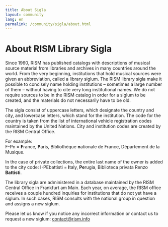 ```yaml
---
title: About Sigla
layout: community
lang: en
permalink: /community/sigla/about.html
---
```


# About RISM Library Sigla

Since 1960, RISM has published catalogs with descriptions of musical source material from libraries and archives in many countries around the world. From the very beginning, institutions that hold musical sources were given an abbreviation, called a library siglum. The RISM library sigla make it possible to concisely name holding institutions – sometimes a large number of them – without having to cite very long institutional names. We do not require sources to be in the RISM catalog in order for a siglum to be created, and the materials do not necessarily have to be old.

The sigla consist of uppercase letters, which designate the country and city, and lowercase letters, which stand for the institution. The code for the country is taken from the list of international vehicle registration codes maintained by the United Nations. City and institution codes are created by the RISM Central Office.

For example:\
F-Pn = **F**rance, **P**aris, Bibliothèque **n**ationale de France, Département de la Musique.

In the case of private collections, the entire last name of the owner is added to the city code:
I-PEbattisti = **I**taly, **Pe**rugia, Biblioteca privata Renzo **Battisti**.

The library sigla are administered in a database maintained by the RISM Central Office in Frankfurt am Main. Each year, on average, the RISM office receives a couple hundred inquiries for institutions that do not yet have a siglum. In such cases, RISM consults with the national group in question and assigns a new siglum.

Please let us know if you notice any incorrect information or contact us to request a new siglum: [contact@rism.info](mailto:contact@rism.info)